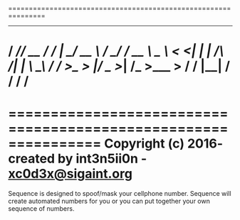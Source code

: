 ===============================================================

  ______ ____  ________ __   ____   ____   ____  ____ 
 /  ___// __ \/ ____/  |  \_/ __ \ /    \_/ ___\/ __ \ 
 \___ \\  ___< <_|  |  |  /\  ___/|   |  \  \__\  ___/ 
/____  >\___  >__   |____/  \___  >___|  /\___  >___  >
     \/     \/   |__|           \/     \/     \/    \/ 
===============================================================

===============================================================
 Copyright (c) 2016- created by int3n5ii0n - xc0d3x@sigaint.org
===============================================================

Sequence is designed to spoof/mask your cellphone number. Sequence will
create automated numbers for you or you can put together your own sequence
of numbers.

